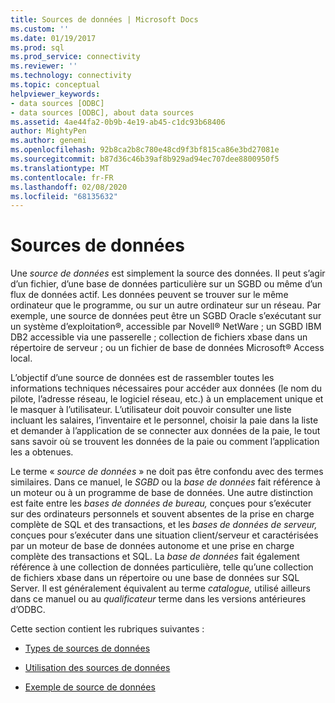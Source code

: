 ```yaml
---
title: Sources de données | Microsoft Docs
ms.custom: ''
ms.date: 01/19/2017
ms.prod: sql
ms.prod_service: connectivity
ms.reviewer: ''
ms.technology: connectivity
ms.topic: conceptual
helpviewer_keywords:
- data sources [ODBC]
- data sources [ODBC], about data sources
ms.assetid: 4ae44fa2-0b9b-4e19-ab45-c1dc93b68406
author: MightyPen
ms.author: genemi
ms.openlocfilehash: 92b8ca2b8c780e48cd9f3bf815ca86e3bd27081e
ms.sourcegitcommit: b87d36c46b39af8b929ad94ec707dee8800950f5
ms.translationtype: MT
ms.contentlocale: fr-FR
ms.lasthandoff: 02/08/2020
ms.locfileid: "68135632"
---
```

# <a name="data-sources"></a>Sources de données
Une *source de données* est simplement la source des données. Il peut s’agir d’un fichier, d’une base de données particulière sur un SGBD ou même d’un flux de données actif. Les données peuvent se trouver sur le même ordinateur que le programme, ou sur un autre ordinateur sur un réseau. Par exemple, une source de données peut être un SGBD Oracle s’exécutant sur un système d’exploitation®, accessible par Novell® NetWare ; un SGBD IBM DB2 accessible via une passerelle ; collection de fichiers xbase dans un répertoire de serveur ; ou un fichier de base de données Microsoft® Access local.  
  
 L’objectif d’une source de données est de rassembler toutes les informations techniques nécessaires pour accéder aux données (le nom du pilote, l’adresse réseau, le logiciel réseau, etc.) à un emplacement unique et le masquer à l’utilisateur. L’utilisateur doit pouvoir consulter une liste incluant les salaires, l’inventaire et le personnel, choisir la paie dans la liste et demander à l’application de se connecter aux données de la paie, le tout sans savoir où se trouvent les données de la paie ou comment l’application les a obtenues.  
  
 Le terme « *source de données* » ne doit pas être confondu avec des termes similaires. Dans ce manuel, le *SGBD* ou la *base de données* fait référence à un moteur ou à un programme de base de données. Une autre distinction est faite entre les *bases de données de bureau,* conçues pour s’exécuter sur des ordinateurs personnels et souvent absentes de la prise en charge complète de SQL et des transactions, et les *bases de données de serveur,* conçues pour s’exécuter dans une situation client/serveur et caractérisées par un moteur de base de données autonome et une prise en charge complète des transactions et SQL. La *base de données* fait également référence à une collection de données particulière, telle qu’une collection de fichiers xbase dans un répertoire ou une base de données sur SQL Server. Il est généralement équivalent au terme *catalogue,* utilisé ailleurs dans ce manuel ou au *qualificateur* terme dans les versions antérieures d’ODBC.  
  
 Cette section contient les rubriques suivantes :  
  
-   [Types de sources de données](../../odbc/reference/types-of-data-sources.md)  
  
-   [Utilisation des sources de données](../../odbc/reference/using-data-sources.md)  
  
-   [Exemple de source de données](../../odbc/reference/data-source-example.md)
